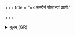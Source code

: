 +++
title = "०४ कस्यैनं श्रोत्राभ्यां प्राशीः"

+++
<details><summary>मूलम् (GR)</summary>

(…) । +++(see 1abc)+++  
कस्यैनं श्रोत्राभ्यां प्राशीः ॥
</details>